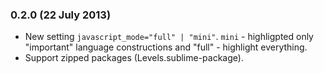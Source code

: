 ### 0.2.0 (22 July 2013)

* New setting ```javascript_mode="full" | "mini"```.  ```mini``` - 
highligрted only "important" language constructions and "full" - highlight everything.
* Support zipped packages (Levels.sublime-package).
